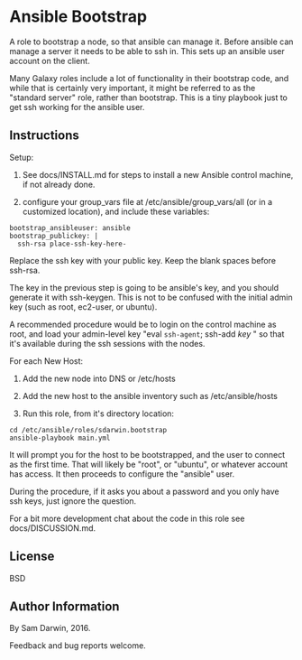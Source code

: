 Ansible Bootstrap
=========

A role to bootstrap a node, so that ansible can manage it. Before ansible can manage a server it needs to be able to ssh in. This sets up an ansible user account on the client.

Many Galaxy roles include a lot of functionality in their bootstrap code, and while that is certainly very important, it might be referred to as the "standard server" role, rather than bootstrap. This is a tiny playbook just to get ssh working for the ansible user. 

Instructions
----------------

Setup:

1. See docs/INSTALL.md for steps to install a new Ansible control machine, if not already done.

2. configure your group_vars file at /etc/ansible/group_vars/all (or in a customized location), and include these variables:
```
bootstrap_ansibleuser: ansible
bootstrap_publickey: |
  ssh-rsa place-ssh-key-here-
```

Replace the ssh key with your public key. Keep the blank spaces before ssh-rsa.

The key in the previous step is going to be ansible's key, and you should generate it with ssh-keygen. This is not to be confused with the initial admin key (such as root, ec2-user, or ubuntu). 

A recommended procedure would be to login on the control machine as root, and load your admin-level key "eval `ssh-agent`; ssh-add _key_ " so that it's available during the ssh sessions with the nodes.

For each New Host:

1. Add the new node into DNS or /etc/hosts

2. Add the new host to the ansible inventory such as /etc/ansible/hosts

3. Run this role, from it's directory location:
```
cd /etc/ansible/roles/sdarwin.bootstrap
ansible-playbook main.yml
```

It will prompt you for the host to be bootstrapped, and the user to connect as the first time. That will likely be "root", or "ubuntu", or whatever account has access. It then proceeds to configure the "ansible" user.

During the procedure, if it asks you about a password and you only have ssh keys, just ignore the question.

For a bit more development chat about the code in this role see docs/DISCUSSION.md.

License
-------

BSD

Author Information
------------------

By Sam Darwin, 2016.

Feedback and bug reports welcome.

